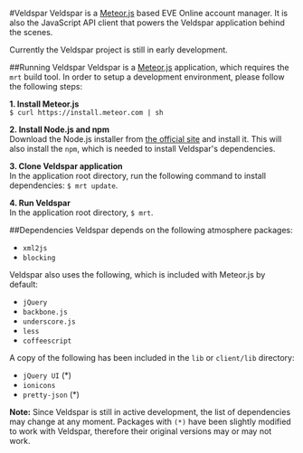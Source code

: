 #Veldspar
Veldspar is a [Meteor.js](http://meteor.com) based EVE Online account manager. It is also the JavaScript API client that powers the Veldspar application behind the scenes.

Currently the Veldspar project is still in early development.

##Running Veldspar
Veldspar is a [Meteor.js](http://meteor.com) application, which requires the `mrt` build tool. In order to setup a development environment, please follow the following steps:

**1. Install Meteor.js**  
`$ curl https://install.meteor.com | sh`

**2. Install Node.js and npm**  
Download the Node.js installer from [the official site](http://nodejs.org) and install it. This will also install the `npm`, which is needed to install Veldspar's dependencies.

**3. Clone Veldspar application**  
In the application root directory, run the following command to install dependencies: `$ mrt update`.

**4. Run Veldspar**  
In the application root directory, `$ mrt`.

##Dependencies
Veldspar depends on the following atmosphere packages:

 - `xml2js`
 - `blocking`

Veldspar also uses the following, which is included with Meteor.js by default:

 - `jQuery`
 - `backbone.js`
 - `underscore.js`
 - `less`
 - `coffeescript`
 
A copy of the following has been included in the `lib` or `client/lib` directory:

 - `jQuery UI` (*)
 - `ionicons`
 - `pretty-json` (*)

**Note:** Since Veldspar is still in active development, the list of dependencies may change at any moment. Packages with `(*)` have been slightly modified to work with Veldspar, therefore their original versions may or may not work.
